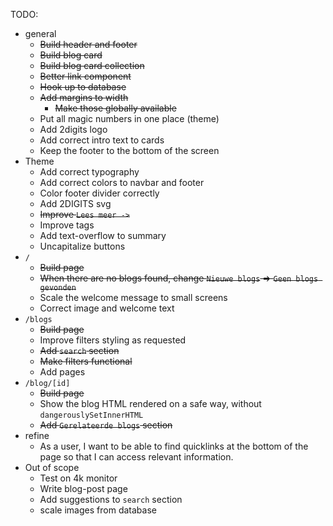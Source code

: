 TODO:

- general
  - ~~Build header and footer~~
  - ~~Build blog card~~
  - ~~Build blog card collection~~
  - ~~Better link component~~
  - ~~Hook up to database~~
  - ~~Add margins to width~~
    - ~~Make those globally available~~
  - Put all magic numbers in one place (theme)
  - Add 2digits logo
  - Add correct intro text to cards
  - Keep the footer to the bottom of the screen
- Theme
  - Add correct typography
  - Add correct colors to navbar and footer
  - Color footer divider correctly
  - Add 2DIGITS svg
  - ~~Improve `Lees meer ->`~~
  - Improve tags
  - Add text-overflow to summary
  - Uncapitalize buttons
- `/`
  - ~~Build page~~
  - ~~When there are no blogs found, change `Nieuwe blogs` => `Geen blogs gevonden`~~
  - Scale the welcome message to small screens
  - Correct image and welcome text
- `/blogs`
  - ~~Build page~~
  - Improve filters styling as requested
  - ~~Add `search` section~~
  - ~~Make filters functional~~
  - Add pages
- `/blog/[id]`
  - ~~Build page~~
  - Show the blog HTML rendered on a safe way, without `dangerouslySetInnerHTML`
  - ~~Add `Gerelateerde blogs` section~~
- refine
  - As a user, I want to be able to find quicklinks at the bottom of the page so that I can access relevant information.
- Out of scope
  - Test on 4k monitor
  - Write blog-post page
  - Add suggestions to `search` section
  - scale images from database
